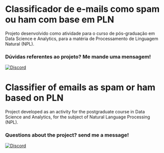 # Classificador de e-mails como spam ou ham com base em PLN

Projeto desenvolvido como atividade para o curso de pós-graduação em Data Science e Analytics, para a matéria de Processamento de Linguagem Natural (NPL).

### Dúvidas referentes ao projeto? Me mande uma mensagem!

[![Discord](https://img.shields.io/badge/Discord-FFF?style=for-the-badge&logo=discord&logoColor=000)](https://www.discord.com/in/gfmgea/)

# Classifier of emails as spam or ham based on PLN

Project developed as an activity for the postgraduate course in Data Science and Analytics, for the subject of Natural Language Processing (NPL).

### Questions about the project? send me a message!

[![Discord](https://img.shields.io/badge/Discord-FFF?style=for-the-badge&logo=discord&logoColor=000)](https://www.discord.com/in/gfmgea/)

